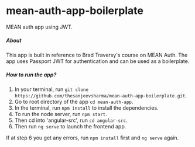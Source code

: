 # mean-auth-app-boilerplate
MEAN auth app using JWT.

##### About
This app is built in reference to Brad Traversy's course on MEAN Auth. The app uses Passport JWT for authentication and can be used as a boilerplate.

##### How to run the app?
1. In your terminal, run `git clone https://github.com/thesanjeevsharma/mean-auth-app-boilerplate.git`.
2. Go to root directory of the app `cd mean-auth-app`.
3. In the terminal, run `npm install` to install the dependencies.
4. To run the node server, run `npm start`.
5. Then cd into 'angular-src', run `cd angular-src`.
6. Then run `ng serve` to launch the frontend app.

If at step 6 you get any errors, run `npm install` first and `ng serve` again.

